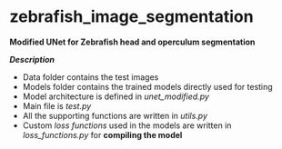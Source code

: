 # zebrafish_image_segmentation

**Modified UNet for Zebrafish head and operculum segmentation**

**_Description_**
- Data folder contains the test images
- Models folder contains the trained models directly used for testing
- Model architecture is defined in _unet_modified.py_ 
- Main file is _test.py_
- All the supporting functions are written in _utils.py_
- Custom _loss functions_ used in the models are written in _loss_functions.py_ for **compiling the model**


